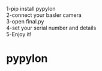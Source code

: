 1-pip install pypylon <br />
2-connect your basler camera <br />
3-open final.py <br />
4-set your serial number and details <br />
5-Enjoy it! <br />

# pypylon

